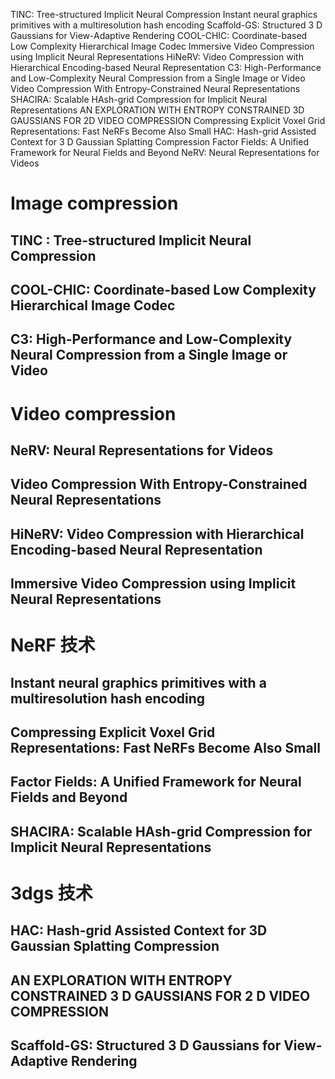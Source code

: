 TINC: Tree-structured Implicit Neural Compression
Instant neural graphics primitives with a multiresolution hash encoding
Scaffold-GS: Structured 3 D Gaussians for View-Adaptive Rendering
COOL-CHIC: Coordinate-based Low Complexity Hierarchical Image Codec
Immersive Video Compression using Implicit Neural Representations
HiNeRV: Video Compression with Hierarchical Encoding-based Neural Representation
C3: High-Performance and Low-Complexity Neural Compression from a Single Image or Video
Video Compression With Entropy-Constrained Neural Representations
SHACIRA: Scalable HAsh-grid Compression for Implicit Neural Representations
AN EXPLORATION WITH ENTROPY CONSTRAINED 3D GAUSSIANS FOR 2D VIDEO COMPRESSION
Compressing Explicit Voxel Grid Representations: Fast NeRFs Become Also Small
HAC: Hash-grid Assisted Context for 3 D Gaussian Splatting Compression
Factor Fields: A Unified Framework for Neural Fields and Beyond
NeRV: Neural Representations for Videos


# Image compression
## TINC : Tree-structured Implicit Neural Compression

## COOL-CHIC: Coordinate-based Low Complexity Hierarchical Image Codec

## C3: High-Performance and Low-Complexity Neural Compression from a Single Image or Video

# Video compression
## NeRV: Neural Representations for Videos

## Video Compression With Entropy-Constrained Neural Representations

## HiNeRV: Video Compression with Hierarchical Encoding-based Neural Representation

## Immersive Video Compression using Implicit Neural Representations

# NeRF 技术
## Instant neural graphics primitives with a multiresolution hash encoding

## Compressing Explicit Voxel Grid Representations: Fast NeRFs Become Also Small
## Factor Fields: A Unified Framework for Neural Fields and Beyond

## SHACIRA: Scalable HAsh-grid Compression for Implicit Neural Representations

# 3dgs 技术
## HAC: Hash-grid Assisted Context for 3D Gaussian Splatting Compression

## AN EXPLORATION WITH ENTROPY CONSTRAINED 3 D GAUSSIANS FOR 2 D VIDEO COMPRESSION

## Scaffold-GS: Structured 3 D Gaussians for View-Adaptive Rendering
